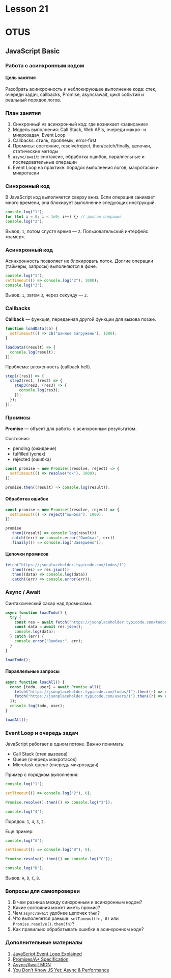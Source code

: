# Lesson 21

# OTUS

## JavaScript Basic

<!-- s -->

### Работа с асинхронным кодом

#### Цель занятия

Разобрать асинхронность и неблокирующее выполнение кода: стек, очереди задач, callbacks, Promise, async/await, цикл событий и реальный порядок логов.

<!-- v -->

### План занятия

1. Синхронный vs асинхронный код: где возникает «зависание»
2. Модель выполнения: Call Stack, Web APIs, очереди макро- и микрозадач, Event Loop
3. Callbacks: стиль, проблемы, error-first
4. Промисы: состояние, resolve/reject, then/catch/finally, цепочки, статические методы
5. `async/await`: синтаксис, обработка ошибок, параллельные и последовательные операции
6. Event Loop на практике: порядок выполнения логов, макротаски и микротаски

<!-- v -->

### Синхронный код

В JavaScript код выполняется сверху вниз. Если операция занимает много времени, она блокирует выполнение следующих инструкций.

```js
console.log("1");
for (let i = 0; i < 1e9; i++) {} // долгая операция
console.log("2");
```

Вывод: `1`, потом спустя время — `2`. Пользовательский интерфейс «замер».

<!-- v -->

### Асинхронный код

Асинхронность позволяет не блокировать поток. Долгие операции (таймеры, запросы) выполняются в фоне.

```js
console.log("1");
setTimeout(() => console.log("2"), 1000);
console.log("3");
```

Вывод: `1`, затем `3`, через секунду — `2`.

<!-- v -->

### Callbacks

**Callback** — функция, переданная другой функции для вызова позже.

```js
function loadData(cb) {
  setTimeout(() => cb("данные загружены"), 1000);
}

loadData((result) => {
  console.log(result);
});
```

Проблема: вложенность (callback hell).

```js
step1((res1) => {
  step2(res1, (res2) => {
    step3(res2, (res3) => {
      console.log(res3);
    });
  });
});
```

<!-- v -->

### Промисы

**Promise** — объект для работы с асинхронным результатом.

Состояния:

- pending (ожидание)
- fulfilled (успех)
- rejected (ошибка)

```js
const promise = new Promise((resolve, reject) => {
  setTimeout(() => resolve("ok"), 1000);
});

promise.then((result) => console.log(result));
```

<!-- v -->

#### Обработка ошибок

```js
const promise = new Promise((resolve, reject) => {
  setTimeout(() => reject("ошибка"), 1000);
});

promise
  .then((result) => console.log(result))
  .catch((err) => console.error("Ошибка:", err))
  .finally(() => console.log("Завершено"));
```

<!-- v -->

#### Цепочки промисов

```js
fetch("https://jsonplaceholder.typicode.com/todos/1")
  .then((res) => res.json())
  .then((data) => console.log(data))
  .catch((err) => console.error(err));
```

<!-- v -->

### Async / Await

Синтаксический сахар над промисами.

```js
async function loadTodo() {
  try {
    const res = await fetch("https://jsonplaceholder.typicode.com/todos/1");
    const data = await res.json();
    console.log(data);
  } catch (err) {
    console.error("Ошибка:", err);
  }
}

loadTodo();
```

<!-- v -->

#### Параллельные запросы

```js
async function loadAll() {
  const [todo, user] = await Promise.all([
    fetch("https://jsonplaceholder.typicode.com/todos/1").then((r) => r.json()),
    fetch("https://jsonplaceholder.typicode.com/users/1").then((r) => r.json()),
  ]);
  console.log(todo, user);
}

loadAll();
```

<!-- v -->

### Event Loop и очередь задач

JavaScript работает в одном потоке. Важно понимать:

- Call Stack (стек вызовов)
- Queue (очередь макротасок)
- Microtask queue (очередь микрозадач)

Пример с порядком выполнения:

```js
console.log("1");

setTimeout(() => console.log("2"), 0);

Promise.resolve().then(() => console.log("3"));

console.log("4");
```

Порядок: `1`, `4`, `3`, `2`.

<!-- v -->

Еще пример:

```js
console.log("A");

setTimeout(() => console.log("B"), 0);

Promise.resolve().then(() => console.log("C"));

console.log("D");
```

Вывод: `A`, `D`, `C`, `B`.

<!-- v -->

### Вопросы для самопроверки

1. В чем разница между синхронным и асинхронным кодом?
2. Какие состояния может иметь промис?
3. Чем `async/await` удобнее цепочек `then`?
4. Что выполняется раньше: `setTimeout(fn, 0)` или `Promise.resolve().then(fn)`?
5. Как правильно обрабатывать ошибки в асинхронном коде?

<!-- v -->

### Дополнительные материалы

1. [JavaScript Event Loop Explained](https://developer.mozilla.org/ru/docs/Web/JavaScript/EventLoop)
2. [Promises/A+ Specification](https://promisesaplus.com/)
3. [Async/Await MDN](https://developer.mozilla.org/ru/docs/Learn/JavaScript/Asynchronous/Promises)
4. [You Don’t Know JS Yet: Async & Performance](https://github.com/getify/You-Dont-Know-JS/tree/2nd-ed/async%20%26%20performance)
